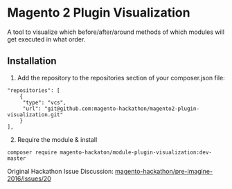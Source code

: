 # Magento 2 Plugin Visualization

A tool to visualize which before/after/around methods of which modules will get executed in what order.

## Installation

1. Add the repository to the repositories section of your composer.json file:
```
"repositories": [
    {
     "type": "vcs",
     "url": "git@github.com:magento-hackathon/magento2-plugin-visualization.git"
    }
],
```
2. Require the module & install

```
composer require magento-hackaton/module-plugin-visualization:dev-master
```

Original Hackathon Issue Discussion: [magento-hackathon/pre-imagine-2016/issues/20](https://github.com/magento-hackathon/pre-imagine-2016/issues/20)
